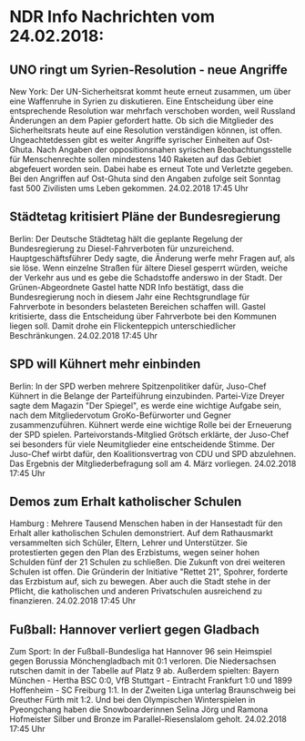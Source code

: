 # NDR Info Nachrichten vom 24.02.2018:


## UNO ringt um Syrien-Resolution - neue Angriffe
New York: Der UN-Sicherheitsrat kommt heute erneut zusammen, um über eine Waffenruhe in Syrien zu diskutieren. Eine Entscheidung über eine entsprechende Resolution war mehrfach verschoben worden, weil Russland Änderungen an dem Papier gefordert hatte. Ob sich die Mitglieder des Sicherheitsrats heute auf eine Resolution verständigen können, ist offen. Ungeachtetdessen gibt es weiter Angriffe syrischer Einheiten auf Ost-Ghuta. Nach Angaben der oppositionsnahen syrischen Beobachtungsstelle für Menschenrechte sollen mindestens 140 Raketen auf das Gebiet abgefeuert worden sein. Dabei habe es erneut Tote und Verletzte gegeben. Bei den Angriffen auf Ost-Ghuta sind den Angaben zufolge seit Sonntag fast 500 Zivilisten ums Leben gekommen. 24.02.2018 17:45 Uhr 

## Städtetag  kritisiert Pläne der Bundesregierung
Berlin: Der Deutsche Städtetag hält die geplante Regelung der Bundesregierung zu Diesel-Fahrverboten für unzureichend. Hauptgeschäftsführer Dedy sagte, die Änderung werfe mehr Fragen auf, als sie löse. Wenn einzelne Straßen für ältere Diesel gesperrt würden, weiche der Verkehr aus und es gebe die Schadstoffe anderswo in der Stadt. Der Grünen-Abgeordnete Gastel hatte NDR Info bestätigt, dass die Bundesregierung noch in diesem Jahr eine Rechtsgrundlage für Fahrverbote in besonders belasteten Bereichen schaffen will. Gastel kritisierte, dass die Entscheidung über Fahrverbote bei den Kommunen liegen soll. Damit drohe ein Flickenteppich unterschiedlicher Beschränkungen. 24.02.2018 17:45 Uhr 

## SPD will Kühnert mehr einbinden
Berlin: In der SPD werben mehrere Spitzenpolitiker dafür, Juso-Chef Kühnert in die Belange der Parteiführung einzubinden. Partei-Vize Dreyer sagte dem Magazin "Der Spiegel", es werde eine wichtige Aufgabe sein, nach dem Mitgliedervotum GroKo-Befürworter und Gegner zusammenzuführen. Kühnert werde eine wichtige Rolle bei der Erneuerung der SPD spielen. Parteivorstands-Mitglied Grötsch erklärte, der Juso-Chef sei besonders für viele Neumitglieder eine entscheidende Stimme. Der Juso-Chef wirbt dafür, den Koalitionsvertrag von CDU und SPD abzulehnen. Das Ergebnis der Mitgliederbefragung soll am 4. März vorliegen. 24.02.2018 17:45 Uhr 

## Demos zum Erhalt katholischer Schulen
Hamburg : Mehrere Tausend Menschen haben in der Hansestadt für den Erhalt aller katholischen Schulen demonstriert. Auf dem Rathausmarkt versammelten sich Schüler, Eltern, Lehrer und Unterstützer. Sie protestierten gegen den Plan des Erzbistums, wegen seiner hohen Schulden fünf der 21 Schulen zu schließen. Die Zukunft von drei weiteren Schulen ist offen. Die Gründerin der Initiative "Rettet 21", Spohrer, forderte das Erzbistum auf, sich zu bewegen. Aber auch die Stadt stehe in der Pflicht, die katholischen und anderen Privatschulen ausreichend zu finanzieren. 24.02.2018 17:45 Uhr 

## Fußball: Hannover verliert gegen Gladbach
Zum Sport: In der Fußball-Bundesliga hat Hannover 96 sein Heimspiel gegen Borussia Mönchengladbach mit 0:1 verloren. Die Niedersachsen rutschen damit in der Tabelle auf Platz 9 ab. Außerdem spielten: Bayern München - Hertha BSC  0:0, VfB Stuttgart - Eintracht Frankfurt 1:0  und
1899 Hoffenheim - SC Freiburg  1:1. In der Zweiten Liga unterlag Braunschweig bei Greuther Fürth mit 1:2. Und bei den Olympischen Winterspielen in Pyeongchang haben die Snowboarderinnen Selina Jörg und Ramona Hofmeister Silber und Bronze im Parallel-Riesenslalom geholt. 24.02.2018 17:45 Uhr 
